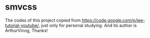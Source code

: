 # smvcss
The codes of this project copied from https://code.google.com/p/jee-tutorial-youtube/, just only for personal studying. 
And its author is ArthurVinog, Thanks!
